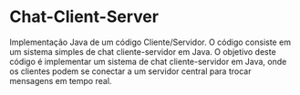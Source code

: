 # Chat-Client-Server
Implementação Java de um código Cliente/Servidor.
O código consiste em um sistema simples de chat cliente-servidor em Java.
O objetivo deste código é implementar um sistema de chat cliente-servidor em Java, onde os clientes podem se conectar a um servidor central para trocar mensagens em tempo real.
